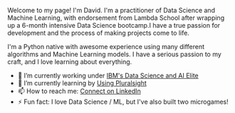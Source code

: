 Welcome to my page! I'm David. I'm a practitioner of Data Science and Machine Learning, with endorsement from Lambda School after wrapping up a 6-month intensive Data Science bootcamp.I have a true passion for development and the process of making projects come to life.


I'm a Python native with awesome experience using many different algorithms and Machine Learning models. I have a serious passion to my craft, and I love learning about everything.

- 🔭 I’m currently working under [IBM's Data Science and AI Elite]('https://www.ibm.com/analytics/services/data-science-and-ai-elite')
- 🌱 I’m currently learning by [Using Pluralsight](pluralsight.com/)
- 📫 How to reach me: [Connect on LinkedIn](https://www.linkedin.com/in/daavidcruuz/)
- ⚡ Fun fact: I love Data Science / ML, but I've also built two microgames!
